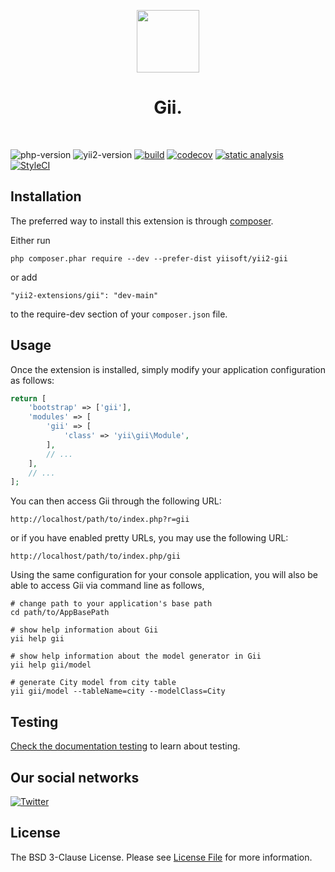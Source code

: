 <p align="center">
    <a href="https://github.com/yii2-extensions/gii" target="_blank">
        <img src="https://www.yiiframework.com/image/yii_logo_light.svg" height="100px;">
    </a>
    <h1 align="center">Gii.</h1>
    <br>
</p>

![php-version](https://img.shields.io/badge/php-%3E%3D8.1-787CB5)
![yii2-version](https://img.shields.io/badge/yii2%20version-2.2-blue)
[![build](https://github.com/yii2-extensions/gii/actions/workflows/build.yml/badge.svg)](https://github.com/yii2-extensions/gii/actions/workflows/build.yml)
[![codecov](https://codecov.io/gh/yii2-extensions/gii/branch/main/graph/badge.svg?token=MF0XUGVLYC)](https://codecov.io/gh/yii2-extensions/gii)
[![static analysis](https://github.com/yii2-extensions/gii/actions/workflows/static.yml/badge.svg)](https://github.com/yii2-extensions/gii/actions/workflows/static.yml)
[![StyleCI](https://github.styleci.io/repos/698621511/shield?branch=main)](https://github.styleci.io/repos/698621511?branch=main)

## Installation

The preferred way to install this extension is through [composer](https://getcomposer.org/download/).

Either run

```
php composer.phar require --dev --prefer-dist yiisoft/yii2-gii
```

or add

```
"yii2-extensions/gii": "dev-main"
```

to the require-dev section of your `composer.json` file.

## Usage

Once the extension is installed, simply modify your application configuration as follows:

```php
return [
    'bootstrap' => ['gii'],
    'modules' => [
        'gii' => [
            'class' => 'yii\gii\Module',
        ],
        // ...
    ],
    // ...
];
```

You can then access Gii through the following URL:

```
http://localhost/path/to/index.php?r=gii
```

or if you have enabled pretty URLs, you may use the following URL:

```
http://localhost/path/to/index.php/gii
```

Using the same configuration for your console application, you will also be able to access Gii via
command line as follows,

```
# change path to your application's base path
cd path/to/AppBasePath

# show help information about Gii
yii help gii

# show help information about the model generator in Gii
yii help gii/model

# generate City model from city table
yii gii/model --tableName=city --modelClass=City
```

## Testing

[Check the documentation testing](/docs/testing.md) to learn about testing.

## Our social networks

[![Twitter](https://img.shields.io/badge/twitter-follow-1DA1F2?logo=twitter&logoColor=1DA1F2&labelColor=555555?style=flat)](https://twitter.com/Terabytesoftw)

## License

The BSD 3-Clause License. Please see [License File](LICENSE.md) for more information.
